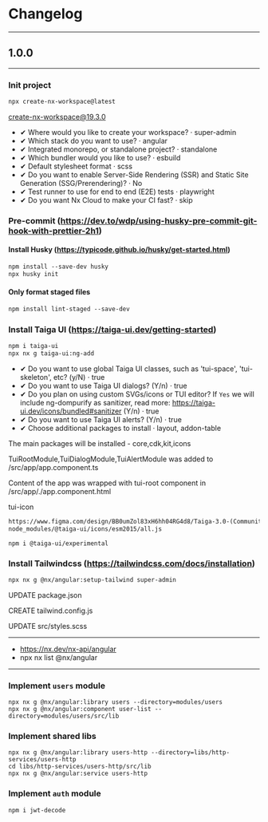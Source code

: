 # Changelog
___

## 1.0.0
___
### Init project
```markdown
npx create-nx-workspace@latest
```
create-nx-workspace@19.3.0

* ✔ Where would you like to create your workspace? · super-admin
* ✔ Which stack do you want to use? · angular
* ✔ Integrated monorepo, or standalone project? · standalone
* ✔ Which bundler would you like to use? · esbuild
* ✔ Default stylesheet format · scss
* ✔ Do you want to enable Server-Side Rendering (SSR) and Static Site Generation (SSG/Prerendering)? · No
* ✔ Test runner to use for end to end (E2E) tests · playwright
* ✔ Do you want Nx Cloud to make your CI fast? · skip

### Pre-commit (https://dev.to/wdp/using-husky-pre-commit-git-hook-with-prettier-2h1)
#### Install Husky (https://typicode.github.io/husky/get-started.html)
```markdown
npm install --save-dev husky
npx husky init
```

#### Only format staged files
```markdown
npm install lint-staged --save-dev
```

### Install Taiga UI (https://taiga-ui.dev/getting-started)
```markdown
npm i taiga-ui
npx nx g taiga-ui:ng-add
```
* ✔ Do you want to use global Taiga UI classes, such as 'tui-space', 'tui-skeleton', etc? (y/N) · true
* ✔ Do you want to use Taiga UI dialogs? (Y/n) · true
* ✔ Do you plan on using custom SVGs/icons or TUI editor? If `Yes` we will include ng-dompurify as sanitizer, read more: https://taiga-ui.dev/icons/bundled#sanitizer (Y/n) · true
* ✔ Do you want to use Taiga UI alerts? (Y/n) · true
* ✔ Choose additional packages to install · layout, addon-table

The main packages will be installed - core,cdk,kit,icons

TuiRootModule,TuiDialogModule,TuiAlertModule was added to /src/app/app.component.ts

Content of the app was wrapped with tui-root component in /src/app/./app.component.html

tui-icon
```markdown
https://www.figma.com/design/BB0umZol83xH6hh04RG4d8/Taiga-3.0-(Community)?t=WAHLGceYi4V0isZL-0
node_modules/@taiga-ui/icons/esm2015/all.js
```

```
npm i @taiga-ui/experimental
```

### Install Tailwindcss (https://tailwindcss.com/docs/installation)

```markdown
npx nx g @nx/angular:setup-tailwind super-admin
```
UPDATE package.json

CREATE tailwind.config.js

UPDATE src/styles.scss

___
* https://nx.dev/nx-api/angular
* npx nx list @nx/angular
___

### Implement `users` module
  ```
  npx nx g @nx/angular:library users --directory=modules/users
  npx nx g @nx/angular:component user-list --directory=modules/users/src/lib
  ```

### Implement shared libs
  ```
  npx nx g @nx/angular:library users-http --directory=libs/http-services/users-http
  cd libs/http-services/users-http/src/lib
  npx nx g @nx/angular:service users-http
  ```

### Implement `auth` module
```markdown
npm i jwt-decode
```
